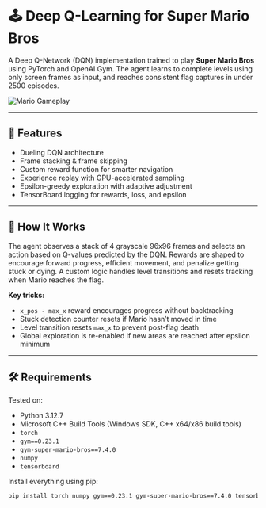 # 🕹️ Deep Q-Learning for Super Mario Bros

A Deep Q-Network (DQN) implementation trained to play **Super Mario Bros** using PyTorch and OpenAI Gym. The agent learns to complete levels using only screen frames as input, and reaches consistent flag captures in under 2500 episodes.

![Mario Gameplay](gif/mario.gif) 

---

## 🚀 Features

- Dueling DQN architecture
- Frame stacking & frame skipping
- Custom reward function for smarter navigation
- Experience replay with GPU-accelerated sampling
- Epsilon-greedy exploration with adaptive adjustment
- TensorBoard logging for rewards, loss, and epsilon

---

## 🧠 How It Works

The agent observes a stack of 4 grayscale 96x96 frames and selects an action based on Q-values predicted by the DQN. Rewards are shaped to encourage forward progress, efficient movement, and penalize getting stuck or dying. A custom logic handles level transitions and resets tracking when Mario reaches the flag.

**Key tricks:**

- `x_pos - max_x` reward encourages progress without backtracking
- Stuck detection counter resets if Mario hasn’t moved in time
- Level transition resets `max_x` to prevent post-flag death
- Global exploration is re-enabled if new areas are reached after epsilon minimum

---

## 🛠️ Requirements

Tested on:
- Python 3.12.7
- Microsoft C++ Build Tools (Windows SDK, C++ x64/x86 build tools)
- `torch`
- `gym==0.23.1`
- `gym-super-mario-bros==7.4.0`
- `numpy`
- `tensorboard`

Install everything using pip:

```bash
pip install torch numpy gym==0.23.1 gym-super-mario-bros==7.4.0 tensorboard
